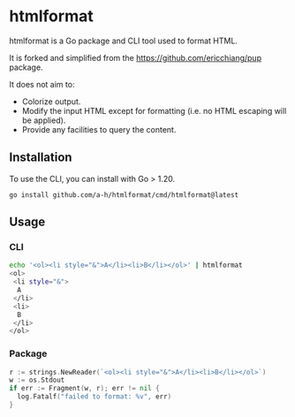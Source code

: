 # htmlformat

htmlformat is a Go package and CLI tool used to format HTML.

It is forked and simplified from the https://github.com/ericchiang/pup package.

It does not aim to:

* Colorize output.
* Modify the input HTML except for formatting (i.e. no HTML escaping will be applied).
* Provide any facilities to query the content.

## Installation

To use the CLI, you can install with Go > 1.20.

```
go install github.com/a-h/htmlformat/cmd/htmlformat@latest
```

## Usage

### CLI

```bash
echo '<ol><li style="&">A</li><li>B</li></ol>' | htmlformat
<ol>
 <li style="&">
  A
 </li>
 <li>
  B
 </li>
</ol>
```

### Package

```go
r := strings.NewReader(`<ol><li style="&">A</li><li>B</li></ol>`)
w := os.Stdout
if err := Fragment(w, r); err != nil {
  log.Fatalf("failed to format: %v", err)
}
```
